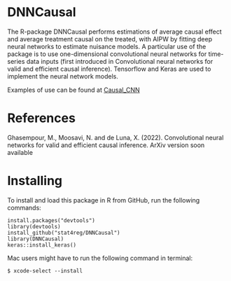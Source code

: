 # DNNCausal 
The R-package DNNCausal performs estimations of average causal effect and average treatment causal on the treated,
with AIPW by fitting deep neural networks to estimate nuisance models.
A particular use of the package is to use one-dimensional convolutional neural networks for time-series data inputs
(first introduced in Convolutional neural networks for valid and efficient causal inference).
Tensorflow and Keras are used to implement the neural network models.

Examples of use can be found at [Causal_CNN](https://github.com/stat4reg/Causal_CNN)


# References

Ghasempour, M., Moosavi, N. and de Luna, X. (2022). Convolutional neural networks for valid and efficient causal inference. ArXiv version soon available

# Installing

To install and load this package in R from GitHub, run the following commands:
```
install.packages("devtools")
library(devtools) 
install_github("stat4reg/DNNCausal")
library(DNNCausal)
keras::install_keras()
```

Mac users might have to run the following command in terminal:

```
$ xcode-select --install
```
